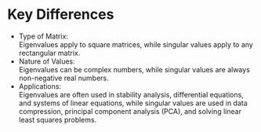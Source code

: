 # Key Differences <br>
- Type of Matrix:  <br>
    Eigenvalues apply to square matrices, while singular values apply to any rectangular matrix. <br>
- Nature of Values: <br>
    Eigenvalues can be complex numbers, while singular values are always non-negative real numbers. <br>
- Applications:  <br>
    Eigenvalues are often used in stability analysis, differential equations, and systems of linear equations, while singular values are used in data compression, principal component analysis (PCA), and solving linear least squares problems.
